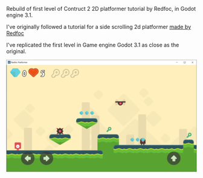 Rebuild of first level of Contruct 2 2D platformer tutorial by Redfoc, in Godot engine 3.1.

I've originally followed a tutorial for a side scrolling 2d platformer <a href="https://redfoc.com/platformer-series-construct-2-tutorial/"> made by Redfoc</a> 

I've replicated the first level in Game engine Godot 3.1 as close as the original. 

![first level](redfocclone.png)
